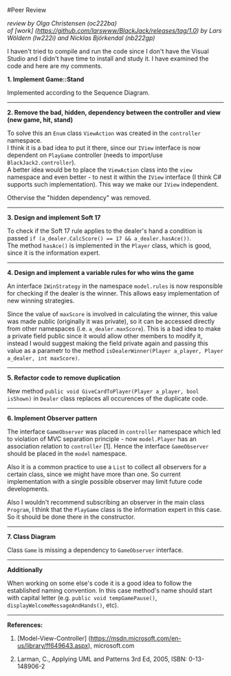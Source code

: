 #Peer Review

_review by Olga Christensen (oc222ba)_   
_of [work] (https://github.com/larswww/BlackJack/releases/tag/1.0) 
by Lars Wöldern	(lw222i) and Nicklas Björkendal (nb222gp)_


I haven't tried to compile and run the code since I don't have the Visual Studio and I didn't have time to install and study it. I have examined the code and here are my comments.

__1. Implement Game::Stand__

Implemented according to the Sequence Diagram.


***
__2. Remove the bad, hidden, dependency between the controller and view (new game, hit, stand)__

To solve this an `Enum` class `ViewAction` was created in the `controller` namespace.  
I think it is a bad idea to put it there, since our `IView` interface is now dependent on `PlayGame` controller (needs to import/use `BlackJack2.controller`).  
A better idea would be to place the `ViewAction` class into the `view` namespace and even better - to nest it within the `IView` interface (I think C# supports such implementation). This way we make our `IView` independent.  

Othervise the "hidden dependency" was removed.




***
__3. Design and implement Soft 17__

To check if the Soft 17 rule applies to the dealer's hand a condition is passed `if (a_dealer.CalcScore() == 17 && a_dealer.hasAce())`.  
The method `hasAce()` is implemented in the `Player` class, which is good, since it is the information expert.  

***
__4. Design and implement a variable rules for who wins the game__

An interface `IWinStrategy` in the namespace `model.rules` is now responsible for checking if the dealer is the winner. This allows easy implementation of new winning strategies.  

Since the value of `maxScore` is involved in calculating the winner, this value was made public (originally it was private), so it  can be accessed directly from other namespaces  (i.e. `a_dealer.maxScore`). This is a bad idea to make a private field public since it would allow other members to modify it, instead I would suggest making the field private again and passing this value as a parametr to the method `isDealerWinner(Player a_player, Player a_dealer, int maxScore)`.



***
__5. Refactor code to remove duplication__

New method `public void GiveCardToPlayer(Player a_player, bool isShown)` in `Dealer` class replaces all occurences of the duplicate code.  



***
__6. Implement Observer pattern__ 

The interface `GameObserver` was placed in `controller` namespace which led to violation of MVC separation principle - now `model.Player` has an association relation to `controller` [1]. Hence the interface `GameObserver` should be placed in the `model` namespace.  

Also it is a common practice to use a `List` to collect all observers for a certain class, since we might have more than one. So current implementation with a single possible observer may limit future code developments.  

Also I wouldn't recommend subscribing an observer in the main class `Program`, I think that the `PlayGame` class is the information expert in this case. So it should be done there in the constructor.  

***
__7. Class Diagram__

Class `Game` is missing a dependency to `GameObserver` interface.



***
__Additionally__

When working on some else's code it is a good idea to follow the established naming convention. In this case method's name should start with capital letter (e.g. `public void tempGamePause()`, `displayWelcomeMessageAndHands()`, etc).






***
__References:__

1. [Model-View-Controller] (https://msdn.microsoft.com/en-us/library/ff649643.aspx), microsoft.com

2. Larman, C., Applying UML and Patterns 3rd Ed, 2005, ISBN: 0-13-148906-2

